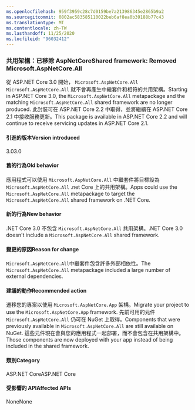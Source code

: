 ```yaml
---
ms.openlocfilehash: 959f3959c28c7d0159be7a213986345e2865b9a2
ms.sourcegitcommit: 0802ac583585110022beb6af8ea0b39188b77c43
ms.translationtype: MT
ms.contentlocale: zh-TW
ms.lasthandoff: 11/25/2020
ms.locfileid: "96032412"
---
```

### <a name="shared-framework-removed-microsoftaspnetcoreall"></a><span data-ttu-id="ffc7d-101">共用架構：已移除 AspNetCore</span><span class="sxs-lookup"><span data-stu-id="ffc7d-101">Shared framework: Removed Microsoft.AspNetCore.All</span></span>

<span data-ttu-id="ffc7d-102">從 ASP.NET Core 3.0 開始， `Microsoft.AspNetCore.All` `Microsoft.AspNetCore.All` 就不會再產生中繼套件和相符的共用架構。</span><span class="sxs-lookup"><span data-stu-id="ffc7d-102">Starting in ASP.NET Core 3.0, the `Microsoft.AspNetCore.All` metapackage and the matching `Microsoft.AspNetCore.All` shared framework are no longer produced.</span></span> <span data-ttu-id="ffc7d-103">此封裝可在 ASP.NET Core 2.2 中取得，並將繼續在 ASP.NET Core 2.1 中接收服務更新。</span><span class="sxs-lookup"><span data-stu-id="ffc7d-103">This package is available in ASP.NET Core 2.2 and will continue to receive servicing updates in ASP.NET Core 2.1.</span></span>

#### <a name="version-introduced"></a><span data-ttu-id="ffc7d-104">引進的版本</span><span class="sxs-lookup"><span data-stu-id="ffc7d-104">Version introduced</span></span>

<span data-ttu-id="ffc7d-105">3.0</span><span class="sxs-lookup"><span data-stu-id="ffc7d-105">3.0</span></span>

#### <a name="old-behavior"></a><span data-ttu-id="ffc7d-106">舊的行為</span><span class="sxs-lookup"><span data-stu-id="ffc7d-106">Old behavior</span></span>

<span data-ttu-id="ffc7d-107">應用程式可以使用 `Microsoft.AspNetCore.All` 中繼套件將目標設為 `Microsoft.AspNetCore.All` .net Core 上的共用架構。</span><span class="sxs-lookup"><span data-stu-id="ffc7d-107">Apps could use the `Microsoft.AspNetCore.All` metapackage to target the `Microsoft.AspNetCore.All` shared framework on .NET Core.</span></span>

#### <a name="new-behavior"></a><span data-ttu-id="ffc7d-108">新的行為</span><span class="sxs-lookup"><span data-stu-id="ffc7d-108">New behavior</span></span>

<span data-ttu-id="ffc7d-109">.NET Core 3.0 不包含 `Microsoft.AspNetCore.All` 共用架構。</span><span class="sxs-lookup"><span data-stu-id="ffc7d-109">.NET Core 3.0 doesn't include a `Microsoft.AspNetCore.All` shared framework.</span></span>

#### <a name="reason-for-change"></a><span data-ttu-id="ffc7d-110">變更的原因</span><span class="sxs-lookup"><span data-stu-id="ffc7d-110">Reason for change</span></span>

<span data-ttu-id="ffc7d-111">`Microsoft.AspNetCore.All`中繼套件包含許多外部相依性。</span><span class="sxs-lookup"><span data-stu-id="ffc7d-111">The `Microsoft.AspNetCore.All` metapackage included a large number of external dependencies.</span></span>

#### <a name="recommended-action"></a><span data-ttu-id="ffc7d-112">建議的動作</span><span class="sxs-lookup"><span data-stu-id="ffc7d-112">Recommended action</span></span>

<span data-ttu-id="ffc7d-113">遷移您的專案以使用 `Microsoft.AspNetCore.App` 架構。</span><span class="sxs-lookup"><span data-stu-id="ffc7d-113">Migrate your project to use the `Microsoft.AspNetCore.App` framework.</span></span> <span data-ttu-id="ffc7d-114">先前可用的元件 `Microsoft.AspNetCore.All` 仍可在 NuGet 上取得。</span><span class="sxs-lookup"><span data-stu-id="ffc7d-114">Components that were previously available in `Microsoft.AspNetCore.All` are still available on NuGet.</span></span> <span data-ttu-id="ffc7d-115">這些元件現在會與您的應用程式一起部署，而不會包含在共用架構中。</span><span class="sxs-lookup"><span data-stu-id="ffc7d-115">Those components are now deployed with your app instead of being included in the shared framework.</span></span>

#### <a name="category"></a><span data-ttu-id="ffc7d-116">類別</span><span class="sxs-lookup"><span data-stu-id="ffc7d-116">Category</span></span>

<span data-ttu-id="ffc7d-117">ASP.NET Core</span><span class="sxs-lookup"><span data-stu-id="ffc7d-117">ASP.NET Core</span></span>

#### <a name="affected-apis"></a><span data-ttu-id="ffc7d-118">受影響的 API</span><span class="sxs-lookup"><span data-stu-id="ffc7d-118">Affected APIs</span></span>

<span data-ttu-id="ffc7d-119">None</span><span class="sxs-lookup"><span data-stu-id="ffc7d-119">None</span></span>

<!-- 

#### Affected APIs

Not detectable via API analysis

-->

